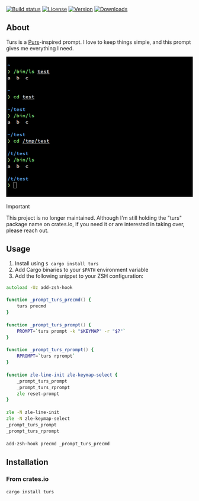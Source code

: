[![Build status](https://img.shields.io/github/actions/workflow/status/eikendev/turs/main.yml?branch=main)](https://github.com/eikendev/turs/actions)
[![License](https://img.shields.io/crates/l/turs)](https://crates.io/crates/turs)
[![Version](https://img.shields.io/crates/v/turs)](https://crates.io/crates/turs)
[![Downloads](https://img.shields.io/crates/d/turs)](https://crates.io/crates/turs)

## About

Turs is a [Purs](https://github.com/xcambar/purs)-inspired prompt.
I love to keep things simple, and this prompt gives me everything I need.

![Screenshot](.github/screenshot.png)

> [!IMPORTANT]
> This project is no longer maintained. Although I'm still holding the "turs" package name on crates.io, if you need it or are interested in taking over, please reach out.

## Usage

1. Install using `$ cargo install turs`
1. Add Cargo binaries to your `$PATH` environment variable
1. Add the following snippet to your ZSH configuration:

```zsh
autoload -Uz add-zsh-hook

function _prompt_turs_precmd() {
	turs precmd
}

function _prompt_turs_prompt() {
	PROMPT=`turs prompt -k "$KEYMAP" -r "$?"`
}

function _prompt_turs_rprompt() {
	RPROMPT=`turs rprompt`
}

function zle-line-init zle-keymap-select {
	_prompt_turs_prompt
	_prompt_turs_rprompt
	zle reset-prompt
}

zle -N zle-line-init
zle -N zle-keymap-select
_prompt_turs_prompt
_prompt_turs_rprompt

add-zsh-hook precmd _prompt_turs_precmd
```

## Installation

### From crates.io

```bash
cargo install turs
```
